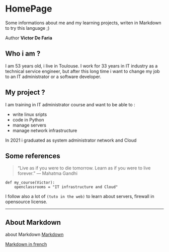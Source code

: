 # HomePage
Some informations about me and my learning projects, writen in Markdown to try this language ;)

Author **Victor De Faria**

Who i am ?
--------
I am 53 years old, i live in Toulouse.
I work for 33 years in IT industry as a technical service engineer, but after this long time i want to 
change my job to an IT administrator or a software developer.


My project ?
-------
I am training in IT administrator course and want to be able to :
* write linux sripts
* code in Python
* manage servers
* manage network infrastructure

In 2021 i graduated as system administrator network and Cloud

Some references
------

>“Live as if you were to die tomorrow. Learn as if you were to live forever.”
>― Mahatma Gandhi 

    def my_course(Victor):
        openclassrooms = "IT infrastructure and Cloud"
        
I follow also a lot of `(tuto in the web)` to learn about servers, firewall in opensource license.


-------------

About Markdown
------
about Markdown [Markdown](https://daringfireball.net/projects/markdown/syntax)

[Markdown in french](http://michelf.ca/projets/php-markdown/syntaxe/)


 
